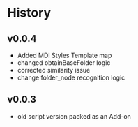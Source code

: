 # History

## v0.0.4

* Added MDI Styles Template map
* changed obtainBaseFolder logic
* corrected similarity issue
* change folder_node recognition logic

## v0.0.3

* old script version packed as an Add-on
